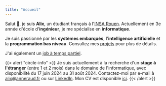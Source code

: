 ```yaml
---
title: "Accueil"
---
```


Salut 👋, je suis **Alix**, un étudiant français à l'[INSA Rouen](https://www.insa-rouen.fr). Actuellement en 3e année d'école d'**ingénieur**, je me spécialise en **informatique**.

Je suis passionné par les **systèmes embarqués**, l'**intelligence artificielle** et la **programmation bas niveau**. Consultez mes [projets](/projets) pour plus de détails.

J'ai également un [job à temps partiel](/experiences).

{{< alert "circle-info" >}}
Je suis actuellement à la recherche d'un **stage à l'étranger** (entre 1 et 2 mois) dans le domaine de l'informatique, avec disponibilité du 17 juin 2024 au 31 août 2024.
Contactez-moi par e-mail à [alix@anneraud.fr](mailto:alix@anneraud.fr) ou sur [LinkedIn](https://www.linkedin.com/in/alix-anneraud/).
Mon CV est disponible [ici](/CV.pdf).
{{< /alert >}}